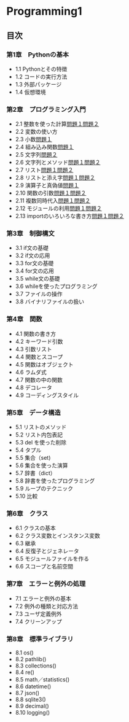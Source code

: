 # Programming1

## 目次
### 第1章　Pythonの基本
* 1.1 Pythonとその特徴
* 1.2 コードの実行方法
* 1.3 外部パッケージ
* 1.4 仮想環境


### 第2章　プログラミング入門
* 2.1 整数を使った計算[問題１](./chapter02/Q2_1_1.py)[問題２](./chapter02/Q2_1_2.py)
* 2.2 変数の使い方
* 2.3 小数[問題１](chapter02/Q2_3_1.py)
* 2.4 組み込み関数[問題１](chapter02/Q2_4_1.py)
* 2.5 文字列[問題２](chapter02/Q2_5_2.py)
* 2.6 文字列とメソッド[問題１](chapter/Q2_6_1.py)[問題２](chapter02/Q2_6_2.py)
* 2.7 リスト[問題１](chapter02/Q2_7_1.py)[問題２](chapter02/Q2_7_2.py)
* 2.8 リストと添え字[問題１](chapter02/Q2_8_1.py)[問題２](chapter02/Q2_8_2.py)
* 2.9 演算子と真偽値[問題１](chapter02/Q2_9_1.py)
* 2.10 関数の引数[問題１](chapter02/Q2_10_1.py)[問題２](chapter02/Q2_10_2.py)
* 2.11 複数同時代入[問題１](chapter02/Q2_11_1.py)[問題２](chapter02/Q2_11_2.py)
* 2.12 モジュールの利用[問題１](chapter02/Q2_12_1.py)[問題２](chapter02/Q2_12_2.py)
* 2.13 importのいろいろな書き方[問題１](chapter02/Q2_13_1.py)[問題２](chapter02/Q2_13_2.py)


### 第3章　制御構文
* 3.1 if文の基礎
* 3.2 if文の応用
* 3.3 for文の基礎
* 3.4 for文の応用
* 3.5 while文の基礎
* 3.6 whileを使ったプログラミング
* 3.7 ファイルの操作
* 3.8 バイナリファイルの扱い


### 第4章　関数
* 4.1 関数の書き方
* 4.2 キーワード引数
* 4.3 引数リスト
* 4.4 関数とスコープ
* 4.5 関数はオブジェクト
* 4.6 ラムダ式
* 4.7 関数の中の関数
* 4.8 デコレータ
* 4.9 コーディングスタイル


### 第5章　データ構造
* 5.1 リストのメソッド
* 5.2 リスト内包表記
* 5.3 del を使った削除
* 5.4 タプル
* 5.5 集合（set)
* 5.6 集合を使った演算
* 5.7 辞書（dict）
* 5.8 辞書を使ったプログラミング
* 5.9 ループのテクニック
* 5.10 比較


### 第6章　クラス
* 6.1 クラスの基本
* 6.2 クラス変数とインスタンス変数
* 6.3 継承
* 6.4 反復子とジェネレータ
* 6.5 モジュールファイルを作る
* 6.6 スコープと名前空間


### 第7章　エラーと例外の処理
* 7.1 エラーと例外の基本
* 7.2 例外の種類と対応方法
* 7.3 ユーザ定義例外
* 7.4 クリーンアップ


### 第8章　標準ライブラリ
* 8.1 os()
* 8.2 pathlib()
* 8.3 collections()
* 8.4 re()
* 8.5 math／statistics()
* 8.6 datetime()
* 8.7 json()
* 8.8 sqlite3()
* 8.9 decimal()
* 8.10 logging()

